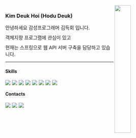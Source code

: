 <img align ="right" width=32% src="https://github-readme-stats.vercel.app/api/top-langs/?username=Deuk-Hoi&layout=compact&hide=html,css"/>
  <h3>Kim Deuk Hoi (Hodu Deuk)</h3>
  <div style="font-size: 15px; margin-bottom:10px">안녕하세요 감성프로그래머 김득회 입니다.</div>
  <div style="font-size: 15px; margin-bottom:10px">객체지향 프로그램에 관심이 있고</div>
  <div style="font-size: 15px; margin-bottom:10px">현재는 스프링으로 웹 API 서버 구축을 담당하고 있습니다.</div>

***

<h4>Skills</h4>
<div style="display: flex">
  <img style="margin-right: 5px" src="https://img.shields.io/badge/Java-007396?style=flat-square&logo=Java&logoColor=white"/>
  <img style="margin-right: 5px" src="https://img.shields.io/badge/Kotlin-7F52FF?style=flat-square&logo=Kotlin&logoColor=white"/>
  <img style="margin-right: 5px" src="https://img.shields.io/badge/Python-3776AB?style=flat-square&logo=Python&logoColor=white"/>
  <img style="margin-right: 5px" src="https://img.shields.io/badge/Spring-6DB33F?style=flat-square&logo=Spring&logoColor=white"/>
  <img style="margin-right: 5px" src="https://img.shields.io/badge/SpringBoot-6DB33F?style=flat-square&logo=SpringBoot&logoColor=white"/>
  <img style="margin-right: 5px" src="https://img.shields.io/badge/Android-3DDC84?style=flat-square&logo=SpringBoot&logoColor=white"/>
  <img style="margin-right: 5px" src="https://img.shields.io/badge/IOS-000000?style=flat-square&logo=IOS&logoColor=white"/>
  <img style="margin-right: 5px" src="https://img.shields.io/badge/Flutter-02569B?style=flat-square&logo=Flutter&logoColor=white"/>
</div>

<h4>Contacts</h4>
<div style="display: flex">
  <a href="https://velog.io/@dh97k">
    <img style="margin-right: 5px" src="https://img.shields.io/badge/Velog-20C997?style=flat-square&logo=Velog&logoColor=white"/>
  </a>
  <a href="https://blog.naver.com/dh97k">
    <img style="margin-right: 5px" src="https://img.shields.io/badge/Naver Blog-03C75A?style=flat-square&logo=Naver&logoColor=white"/>
  </a>
    <a>
    <img href="dh97ks@gmail.com"style="margin-right: 5px" src="https://img.shields.io/badge/dh97ks@gmail.com-EA4335?style=flat-square&logo=Gmail&logoColor=white"/>
  </a>
</div>
